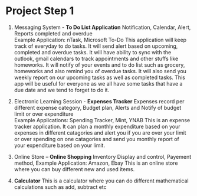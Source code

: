 # Project Step 1

1.  Messaging System - **To Do List Application**
	Notification, Calendar, Alert, Reports completed and overdue	
	Example Application: nTask, Microsoft To-Do
    This application will keep track of everyday to do tasks. It will send alert based on upcoming, completed and overdue tasks. It will have ability to sync with the outlook, gmail calendars to track appointments and other stuffs like homeworks.
    It will notify of your events and to do list such as grocery, homeworks and also remind you of overdue tasks. It will also send you weekly report on our upcoming tasks as well as completed tasks.
    This app will be useful for everyone as we all have some tasks that have a due date and we tend to forget to do it. 

2. Electronic Learning Session - **Expenses Tracker**
    Expenses record per different expense category, Budget plan, Alerts and Notify of budget limit or over expenditure  
    Example Applications: Spending Tracker, Mint, YNAB
    This is an expense tracker application. It can plan a monthly expenditure based on your expenses in different catagories and alert you if you are over your limit or over spending on one catagories and send you monthly report of your expenditure based on your limit.
	

3. Online Store – **Online Shopping**
   Inventory Display and control, Payement method, 
   Example Application: Amazon, Ebay
   This is an online store where you can buy different new and used items.

4. **Calculator**
    This is a calculator where you can do different mathematical calculations such as add, subtract etc